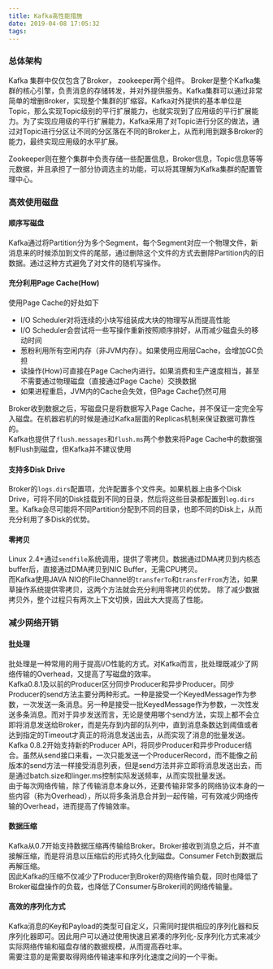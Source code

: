```yaml
---
title: Kafka高性能措施
date: 2019-04-08 17:05:32
tags:
---
```


### 总体架构
Kafka 集群中仅仅包含了Broker， zookeeper两个组件。
Broker是整个Kafka集群的核心引擎，负责消息的存储转发，并对外提供服务。Kafka集群可以通过非常简单的增删Broker，实现整个集群的扩缩容。Kafka对外提供的基本单位是Topic，那么实现Topic级别的平行扩展能力，也就实现到了应用级的平行扩展能力。为了实现应用级的平行扩展能力，Kafka采用了对Topic进行分区的做法，通过对Topic进行分区让不同的分区落在不同的Broker上，从而利用到跟多Broker的能力，最终实现应用级的水平扩展。  

Zookeeper则在整个集群中负责存储一些配置信息，Broker信息，Topic信息等等元数据，并且承担了一部分协调选主的功能，可以将其理解为Kafka集群的配置管理中心。


### 高效使用磁盘
#### 顺序写磁盘
Kafka通过将Partition分为多个Segment，每个Segment对应一个物理文件，新消息来的时候添加到文件的尾部，通过删除这个文件的方式去删除Partition内的旧数据。通过这种方式避免了对文件的随机写操作。


#### 充分利用Page Cache(How)
使用Page Cache的好处如下
- I/O Scheduler对将连续的小块写组装成大块的物理写从而提高性能
- I/O Scheduler会尝试将一些写操作重新按照顺序排好，从而减少磁盘头的移动时间
- 葱粉利用所有空闲内存（非JVM内存）。如果使用应用层Cache，会增加GC负担
- 读操作(How)可直接在Page Cache内进行。如果消费和生产速度相当，甚至不需要通过物理磁盘（直接通过Page Cache）交换数据
- 如果进程重启，JVM内的Cache会失效，但Page Cache仍然可用

Broker收到数据之后，写磁盘只是将数据写入Page Cache，并不保证一定完全写入磁盘。在机器宕机的时候是通过Kafka层面的Replicas机制来保证数据可靠性的。  
Kafka也提供了```flush.messages```和```flush.ms```两个参数来将Page Cache中的数据强制Flush到磁盘，但Kafka并不建议使用

#### 支持多Disk Drive
Broker的```logs.dirs```配置项，允许配置多个文件夹。如果机器上由多个Disk Drive，可将不同的Disk挂载到不同的目录，然后将这些目录都配置到```log.dirs```里。Kafka会尽可能将不同Partition分配到不同的目录，也即不同的Disk上，从而充分利用了多Disk的优势。


#### 零拷贝
Linux 2.4+通过```sendfile```系统调用，提供了零拷贝。数据通过DMA拷贝到内核态buffer后，直接通过DMA拷贝到NIC Buffer，无需CPU拷贝。  
而Kafka使用JAVA NIO的FileChannel的```transferTo```和```transferFrom```方法，如果草操作系统提供零拷贝，这两个方法就会充分利用零拷贝的优势。
除了减少数据拷贝外，整个过程只有两次上下文切换，因此大大提高了性能。  


### 减少网络开销
#### 批处理
批处理是一种常用的用于提高I/O性能的方式。对Kafka而言，批处理既减少了网络传输的Overhead，又提高了写磁盘的效率。  
Kafka0.8.1及以前的Producer区分同步Producer和异步Producer。同步Producer的send方法主要分两种形式。一种是接受一个KeyedMessage作为参数，一次发送一条消息。另一种是接受一批KeyedMessage作为参数，一次性发送多条消息。而对于异步发送而言，无论是使用哪个send方法，实现上都不会立即将消息发送给Broker，而是先存到内部的队列中，直到消息条数达到阈值或者达到指定的Timeout才真正的将消息发送出去，从而实现了消息的批量发送。  
Kafka 0.8.2开始支持新的Producer API，将同步Producer和异步Producer结合。虽然从send接口来看，一次只能发送一个ProducerRecord，而不能像之前版本的send方法一样接受消息列表，但是send方法并非立即将消息发送出去，而是通过batch.size和linger.ms控制实际发送频率，从而实现批量发送。  
由于每次网络传输，除了传输消息本身以外，还要传输非常多的网络协议本身的一些内容（称为Overhead），所以将多条消息合并到一起传输，可有效减少网络传输的Overhead，进而提高了传输效率。

#### 数据压缩
Kafka从0.7开始支持数据压缩再传输给Broker。Broker接收到消息之后，并不直接解压缩，而是将消息以压缩后的形式持久化到磁盘。Consumer Fetch到数据后再解压缩。  
因此Kafka的压缩不仅减少了Producer到Broker的网络传输负载，同时也降低了Broker磁盘操作的负载，也降低了Consumer与Broker间的网络传输量。


#### 高效的序列化方式
Kafka消息的Key和Payload的类型可自定义，只需同时提供相应的序列化器和反序列化器即可。因此用户可以通过使用快速且紧凑的序列化-反序列化方式来减少实际网络传输和磁盘存储的数据规模，从而提高吞吐率。  
需要注意的是需要取得网络传输速率和序列化速度之间的一个平衡。
